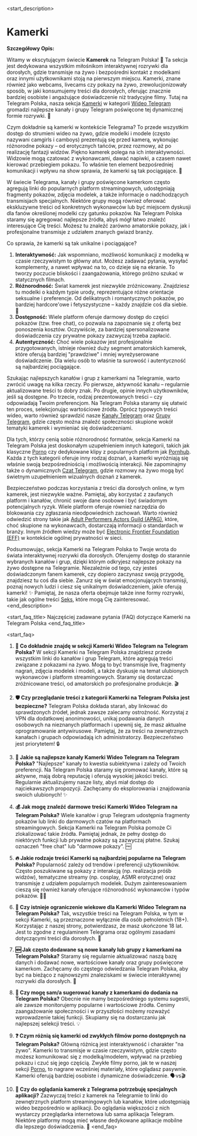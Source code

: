 <start_description>
# Kamerki

**Szczegółowy Opis:**

Witamy w ekscytującym świecie **Kamerek** na Telegram Polska! 🔞 Ta sekcja jest dedykowana wszystkim miłośnikom interaktywnej rozrywki dla dorosłych, gdzie transmisje na żywo i bezpośredni kontakt z modelkami oraz innymi użytkownikami stoją na pierwszym miejscu. Kamerki, znane również jako webcams, livecams czy pokazy na żywo, zrewolucjonizowały sposób, w jaki konsumujemy treści dla dorosłych, oferując znacznie bardziej osobiste i angażujące doświadczenie niż tradycyjne filmy. Tutaj na Telegram Polska, nasza sekcja [Kamerki](/pl/wideo/kamerki/) w kategorii [Wideo Telegram](/pl/wideo/) gromadzi najlepsze kanały i grupy Telegram poświęcone tej dynamicznej formie rozrywki. 🌟

Czym dokładnie są kamerki w kontekście Telegrama? To przede wszystkim dostęp do strumieni wideo na żywo, gdzie modelki i modele (często nazywani camgirls i camboys) prezentują się przed kamerą, wykonując różnorodne pokazy – od erotycznych tańców, przez rozmowy, aż po realizację fantazji widzów. Piękno kamerek polega na ich interaktywności. Widzowie mogą czatować z wykonawcami, dawać napiwki, a czasem nawet kierować przebiegiem pokazu. To właśnie ten element bezpośredniej komunikacji i wpływu na show sprawia, że kamerki są tak pociągające. 🚀

W świecie Telegrama, kanały i grupy poświęcone kamerkom często agregują linki do popularnych platform streamingowych, udostępniają fragmenty pokazów, zdjęcia modelek, a także informacje o nadchodzących transmisjach specjalnych. Niektóre grupy mogą również oferować ekskluzywne treści od konkretnych wykonawców lub być miejscem dyskusji dla fanów określonej modelki czy gatunku pokazów. Na Telegram Polska staramy się agregować najlepsze źródła, abyś mógł łatwo znaleźć interesujące Cię treści. Możesz tu znaleźć zarówno amatorskie pokazy, jak i profesjonalne transmisje z udziałem znanych gwiazd branży.

Co sprawia, że kamerki są tak unikalne i pociągające?
1.  **Interaktywność:** Jak wspomniano, możliwość komunikacji z modelką w czasie rzeczywistym to główny atut. Możesz zadawać pytania, wysyłać komplementy, a nawet wpływać na to, co dzieje się na ekranie. To tworzy poczucie bliskości i zaangażowania, którego próżno szukać w statycznych filmach.
2.  **Różnorodność:** Świat kamerek jest niezwykle zróżnicowany. Znajdziesz tu modelki o każdym typie urody, reprezentujące różne orientacje seksualne i preferencje. Od delikatnych i romantycznych pokazów, po bardziej hardcore'owe i fetyszystyczne – każdy znajdzie coś dla siebie. 🍑
3.  **Dostępność:** Wiele platform oferuje darmowy dostęp do części pokazów (tzw. free chat), co pozwala na zapoznanie się z ofertą bez ponoszenia kosztów. Oczywiście, za bardziej spersonalizowane doświadczenia czy prywatne pokazy zazwyczaj trzeba zapłacić.
4.  **Autentyczność:** Choć wiele pokazów jest profesjonalnie przygotowanych, istnieje również duży segment amatorskich kamerek, które oferują bardziej "prawdziwe" i mniej wyreżyserowane doświadczenie. Dla wielu osób to właśnie ta surowość i autentyczność są najbardziej pociągające.

Szukając najlepszych kanałów i grup z kamerkami na Telegramie, warto zwrócić uwagę na kilka rzeczy. Po pierwsze, aktywność kanału – regularnie aktualizowane treści to dobry znak. Po drugie, opinie innych użytkowników, jeśli są dostępne. Po trzecie, rodzaj prezentowanych treści – czy odpowiadają Twoim preferencjom. Na Telegram Polska staramy się ułatwić ten proces, selekcjonując wartościowe źródła. Oprócz typowych treści wideo, warto również sprawdzić nasze [Kanały Telegram](/pl/kanaly/) oraz [Grupy Telegram](/pl/grupy/), gdzie często można znaleźć społeczności skupione wokół tematyki kamerek i wymieniać się doświadczeniami.

Dla tych, którzy cenią sobie różnorodność formatów, sekcja Kamerki na Telegram Polska jest doskonałym uzupełnieniem innych kategorii, takich jak klasyczne [Porno](/pl/wideo/porno/) czy dedykowane klipy z popularnych platform jak [Pornhub](/pl/wideo/pornhub/). Każda z tych kategorii oferuje inny rodzaj doznań, a kamerki wyróżniają się właśnie swoją bezpośredniością i możliwością interakcji. Nie zapominajmy także o dynamicznych [Czat Telegram](/pl/czat/), gdzie rozmowy na żywo mogą być świetnym uzupełnieniem wizualnych doznań z kamerek.

Bezpieczeństwo podczas korzystania z treści dla dorosłych online, w tym kamerek, jest niezwykle ważne. Pamiętaj, aby korzystać z zaufanych platform i kanałów, chronić swoje dane osobowe i być świadomym potencjalnych ryzyk. Wiele platform oferuje również narzędzia do blokowania czy zgłaszania nieodpowiednich zachowań. Warto również odwiedzić strony takie jak [Adult Performers Actors Guild (APAG)](https://apaguild.com/), które, choć skupione na wykonawcach, dostarczają informacji o standardach w branży. Innym źródłem wiedzy może być [Electronic Frontier Foundation (EFF)](https://www.eff.org) w kontekście ogólnej prywatności w sieci.

Podsumowując, sekcja Kamerki na Telegram Polska to Twoje wrota do świata interaktywnej rozrywki dla dorosłych. Oferujemy dostęp do starannie wybranych kanałów i grup, dzięki którym odkryjesz najlepsze pokazy na żywo dostępne na Telegramie. Niezależnie od tego, czy jesteś doświadczonym fanem kamerek, czy dopiero zaczynasz swoją przygodę, znajdziesz tu coś dla siebie. Zanurz się w świat emocjonujących transmisji, poznaj nowych ludzi i ciesz się unikalnym doświadczeniem, jakie oferują kamerki! ✨ Pamiętaj, że nasza oferta obejmuje także inne formy rozrywki, takie jak ogólne treści [Seks](/pl/wideo/seks/), które mogą Cię zainteresować.
<end_description>

<start_faq_title>
Najczęściej zadawane pytania (FAQ) dotyczące Kamerki na Telegram Polska
<end_faq_title>

<start_faq>
1. **🤔 Co dokładnie znajdę w sekcji Kamerki Wideo Telegram na Telegram Polska?**
W sekcji Kamerki na Telegram Polska znajdziesz przede wszystkim linki do kanałów i grup Telegram, które agregują treści związane z pokazami na żywo. Mogą to być transmisje live, fragmenty nagrań, zdjęcia modelek i modeli, a także dyskusje na temat ulubionych wykonawców i platform streamingowych. Staramy się dostarczać zróżnicowane treści, od amatorskich po profesjonalne produkcje. 🎬

2. **🛡️ Czy przeglądanie treści z kategorii Kamerki na Telegram Polska jest bezpieczne?**
Telegram Polska dokłada starań, aby linkować do sprawdzonych źródeł, jednak zawsze zalecamy ostrożność. Korzystaj z VPN dla dodatkowej anonimowości, unikaj podawania danych osobowych na nieznanych platformach i upewnij się, że masz aktualne oprogramowanie antywirusowe. Pamiętaj, że za treści na zewnętrznych kanałach i grupach odpowiadają ich administratorzy. Bezpieczeństwo jest priorytetem! 🔒

3. **🌟 Jakie są najlepsze kanały Kamerki Wideo Telegram na Telegram Polska?**
"Najlepsze" kanały to kwestia subiektywna i zależy od Twoich preferencji. Na Telegram Polska staramy się promować kanały, które są aktywne, mają dobrą reputację i oferują wysokiej jakości treści. Regularnie aktualizujemy nasze listy, abyś miał dostęp do najciekawszych propozycji. Zachęcamy do eksplorowania i znajdowania swoich ulubionych! ✨

4. **💰 Jak mogę znaleźć darmowe treści Kamerki Wideo Telegram na Telegram Polska?**
Wiele kanałów i grup Telegram udostępnia fragmenty pokazów lub linki do darmowych czatów na platformach streamingowych. Sekcja Kamerki na Telegram Polska pomoże Ci zlokalizować takie źródła. Pamiętaj jednak, że pełny dostęp do niektórych funkcji lub prywatne pokazy są zazwyczaj płatne. Szukaj oznaczeń "free chat" lub "darmowe pokazy". 🆓

5. **🔥 Jakie rodzaje treści Kamerki są najbardziej popularne na Telegram Polska?**
Popularność zależy od trendów i preferencji użytkowników. Często poszukiwane są pokazy z interakcją (np. realizacja próśb widzów), tematyczne streamy (np. cosplay, ASMR erotyczne) oraz transmisje z udziałem popularnych modelek. Dużym zainteresowaniem cieszą się również kanały oferujące różnorodność wykonawców i typów pokazów. 💃🕺

6. **🔞 Czy istnieje ograniczenie wiekowe dla Kamerki Wideo Telegram na Telegram Polska?**
Tak, wszystkie treści na Telegram Polska, w tym w sekcji Kamerki, są przeznaczone wyłącznie dla osób pełnoletnich (18+). Korzystając z naszej strony, potwierdzasz, że masz ukończone 18 lat. Jest to zgodne z regulaminem Telegrama oraz ogólnymi zasadami dotyczącymi treści dla dorosłych. 🔞

7. **🆕 Jak często dodawane są nowe kanały lub grupy z kamerkami na Telegram Polska?**
Staramy się regularnie aktualizować naszą bazę danych i dodawać nowe, wartościowe kanały oraz grupy poświęcone kamerkom. Zachęcamy do częstego odwiedzania Telegram Polska, aby być na bieżąco z najnowszymi znaleziskami w świecie interaktywnej rozrywki dla dorosłych. 🔄

8. **💬 Czy mogę sam/a sugerować kanały z kamerkami do dodania na Telegram Polska?**
Obecnie nie mamy bezpośredniego systemu sugestii, ale zawsze monitorujemy popularne i wartościowe źródła. Cenimy zaangażowanie społeczności i w przyszłości możemy rozważyć wprowadzenie takiej funkcji. Skupiamy się na dostarczaniu jak najlepszej selekcji treści. 💡

9. **❓ Czym różnią się kamerki od zwykłych filmów porno dostępnych na Telegram Polska?**
Główną różnicą jest interaktywność i charakter "na żywo". Kamerki to transmisje w czasie rzeczywistym, gdzie często możesz komunikować się z modelką/modelem, wpływać na przebieg pokazu i czuć się jego częścią. Zwykłe filmy porno, jak te w naszej sekcji [Porno](/pl/wideo/porno/), to nagrane wcześniej materiały, które oglądasz pasywnie. Kamerki oferują bardziej osobiste i dynamiczne doświadczenie. 🗣️vs🎬

10. **📱 Czy do oglądania kamerek z Telegrama potrzebuję specjalnych aplikacji?**
Zazwyczaj treści z kamerek na Telegramie to linki do zewnętrznych platform streamingowych lub kanałów, które udostępniają wideo bezpośrednio w aplikacji. Do oglądania większości z nich wystarczy przeglądarka internetowa lub sama aplikacja Telegram. Niektóre platformy mogą mieć własne dedykowane aplikacje mobilne dla lepszego doświadczenia. 📲
<end_faq>
